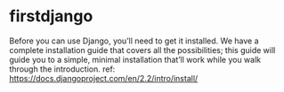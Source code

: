 # firstdjango

Before you can use Django, you’ll need to get it installed. We have a complete installation guide that covers all the possibilities; this guide will guide you to a simple, minimal installation that’ll work while you walk through the introduction.
ref: https://docs.djangoproject.com/en/2.2/intro/install/
